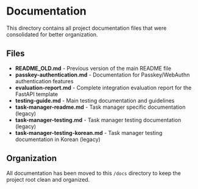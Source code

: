 # Documentation

This directory contains all project documentation files that were consolidated for better organization.

## Files

- **README_OLD.md** - Previous version of the main README file
- **passkey-authentication.md** - Documentation for Passkey/WebAuthn authentication features
- **evaluation-report.md** - Complete integration evaluation report for the FastAPI template
- **testing-guide.md** - Main testing documentation and guidelines
- **task-manager-readme.md** - Task manager specific documentation (legacy)
- **task-manager-testing.md** - Task manager testing documentation (legacy)
- **task-manager-testing-korean.md** - Task manager testing documentation in Korean (legacy)

## Organization

All documentation has been moved to this `/docs` directory to keep the project root clean and organized.